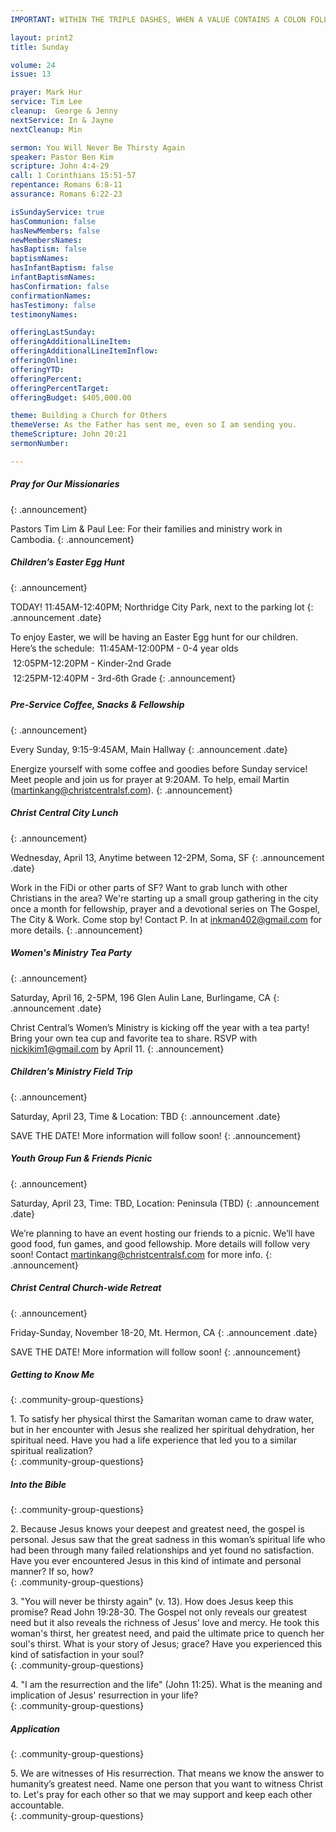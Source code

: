 ```yaml
---
IMPORTANT: WITHIN THE TRIPLE DASHES, WHEN A VALUE CONTAINS A COLON FOLLOWED BY A SPACE, YOU MUST USE &#58; INSTEAD OF THE COLON

layout: print2
title: Sunday

volume: 24
issue: 13

prayer: Mark Hur
service: Tim Lee
cleanup:  George & Jenny
nextService: In & Jayne
nextCleanup: Min

sermon: You Will Never Be Thirsty Again
speaker: Pastor Ben Kim
scripture: John 4:4-29
call: 1 Corinthians 15:51-57
repentance: Romans 6:8-11
assurance: Romans 6:22-23

isSundayService: true
hasCommunion: false
hasNewMembers: false
newMembersNames: 
hasBaptism: false
baptismNames:
hasInfantBaptism: false
infantBaptismNames:
hasConfirmation: false
confirmationNames:
hasTestimony: false
testimonyNames:

offeringLastSunday:
offeringAdditionalLineItem:
offeringAdditionalLineItemInflow:
offeringOnline:
offeringYTD: 
offeringPercent:
offeringPercentTarget:
offeringBudget: $405,000.00

theme: Building a Church for Others
themeVerse: As the Father has sent me, even so I am sending you.
themeScripture: John 20:21
sermonNumber:

---
```


##### Pray for Our Missionaries
{: .announcement}

Pastors Tim Lim & Paul Lee: For their families and ministry work in Cambodia.
{: .announcement}

##### Children’s Easter Egg Hunt
{: .announcement}

TODAY! 11:45AM-12:40PM; Northridge City Park, next to the parking lot
{: .announcement .date}

To enjoy Easter, we will be having an Easter Egg hunt for our children. Here’s the schedule:
&#149; 11:45AM-12:00PM - 0-4 year olds<br/>
&#149; 12:05PM-12:20PM - Kinder-2nd Grade<br/>
&#149; 12:25PM-12:40PM - 3rd-6th Grade
{: .announcement}

##### Pre-Service Coffee, Snacks & Fellowship
{: .announcement}

Every Sunday, 9:15-9:45AM, Main Hallway
{: .announcement .date}

Energize yourself with some coffee and goodies before Sunday service! Meet people and join us for prayer at 9:20AM. To help, email Martin (martinkang@christcentralsf.com).
{: .announcement} 

##### Christ Central City Lunch
{: .announcement}

Wednesday, April 13, Anytime between 12-2PM, Soma, SF
{: .announcement .date}

Work in the FiDi or other parts of SF? Want to grab lunch with other Christians in the area? We're starting up a small group gathering in the city once a month for fellowship, prayer and a devotional series on The Gospel, The City & Work. Come stop by! Contact P. In at inkman402@gmail.com for more details.
{: .announcement}

##### Women's Ministry Tea Party
{: .announcement}

Saturday, April 16, 2-5PM, 196 Glen Aulin Lane, Burlingame, CA
{: .announcement .date}

Christ Central’s Women’s Ministry is kicking off the year with a tea party! Bring your own tea cup and favorite tea to share. RSVP with nickikim1@gmail.com by April 11.
{: .announcement}

##### Children’s Ministry Field Trip
{: .announcement}

Saturday, April 23, Time & Location: TBD
{: .announcement .date}

SAVE THE DATE! More information will follow soon! 
{: .announcement}

##### Youth Group Fun & Friends Picnic
{: .announcement}

Saturday, April 23, Time: TBD, Location: Peninsula (TBD)
{: .announcement .date}

We’re planning to have an event hosting our friends to a picnic. We’ll have good food, fun games, and good fellowship. More details will follow very soon! Contact martinkang@christcentralsf.com for more info.
{: .announcement}

##### Christ Central Church-wide Retreat
{: .announcement}

Friday-Sunday, November 18-20, Mt. Hermon, CA
{: .announcement .date}

SAVE THE DATE! More information will follow soon! 
{: .announcement} 

##### Getting to Know Me
{: .community-group-questions}

1\.  To satisfy her physical thirst the Samaritan woman came to draw water, but in her encounter with Jesus she realized her spiritual dehydration, her spiritual need. Have you had a life experience that led you to a similar spiritual realization?  
{: .community-group-questions}

##### Into the Bible
{: .community-group-questions}

2\. Because Jesus knows your deepest and greatest need, the gospel is personal. Jesus saw that the great sadness in this woman’s spiritual life who had been through many failed relationships and yet found no satisfaction. Have you ever encountered Jesus in this kind of intimate and personal manner? If so, how?  
{: .community-group-questions}

3\. "You will never be thirsty again" (v. 13). How does Jesus keep this promise? Read John 19:28-30. The Gospel not only reveals our greatest need but it also reveals the richness of Jesus' love and mercy. He took this woman's thirst, her greatest need, and paid the ultimate price to quench her soul's thirst. What is your story of Jesus; grace? Have you experienced this kind of satisfaction in your soul?     
{: .community-group-questions}

4\.  "I am the resurrection and the life" (John 11:25). What is the meaning and implication of Jesus' resurrection in your life?  
{: .community-group-questions}

##### Application
{: .community-group-questions}

5\.  We are witnesses of His resurrection. That means we know the answer to humanity’s greatest need.  Name one person that you want to witness Christ to.  Let's pray for each other so that we may support and keep each other accountable.  
{: .community-group-questions}